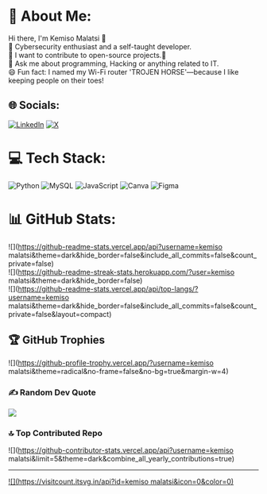 # 💫 About Me:
Hi there, I'm Kemiso Malatsi 👋<br>🔭 Cybersecurity enthusiast and a self-taught developer.<br>🌱 I want to contribute to open-source projects.🤔<br>💬 Ask me about programming, Hacking or anything related to IT.<br>😄 Fun fact: I named my Wi-Fi router 'TROJEN HORSE'—because I like keeping people on their toes!


## 🌐 Socials:
[![LinkedIn](https://img.shields.io/badge/LinkedIn-%230077B5.svg?logo=linkedin&logoColor=white)](https://linkedin.com/in/https://linkedin.com/in/https://www.linkedin.com/in/kemiso-malatsi-4673022b8/) [![X](https://img.shields.io/badge/X-black.svg?logo=X&logoColor=white)](https://x.com/https://x.com/https://x.com/KemisoEngineer?t=_tTl_ZLAlbKQ5SCTK0SDow&s=09) 

# 💻 Tech Stack:
![Python](https://img.shields.io/badge/python-3670A0?style=for-the-badge&logo=python&logoColor=ffdd54) ![MySQL](https://img.shields.io/badge/mysql-4479A1.svg?style=for-the-badge&logo=mysql&logoColor=white) ![JavaScript](https://img.shields.io/badge/javascript-%23323330.svg?style=for-the-badge&logo=javascript&logoColor=%23F7DF1E) ![Canva](https://img.shields.io/badge/Canva-%2300C4CC.svg?style=for-the-badge&logo=Canva&logoColor=white) ![Figma](https://img.shields.io/badge/figma-%23F24E1E.svg?style=for-the-badge&logo=figma&logoColor=white)
# 📊 GitHub Stats:
![](https://github-readme-stats.vercel.app/api?username=kemiso malatsi&theme=dark&hide_border=false&include_all_commits=false&count_private=false)<br/>
![](https://github-readme-streak-stats.herokuapp.com/?user=kemiso malatsi&theme=dark&hide_border=false)<br/>
![](https://github-readme-stats.vercel.app/api/top-langs/?username=kemiso malatsi&theme=dark&hide_border=false&include_all_commits=false&count_private=false&layout=compact)

## 🏆 GitHub Trophies
![](https://github-profile-trophy.vercel.app/?username=kemiso malatsi&theme=radical&no-frame=false&no-bg=true&margin-w=4)

### ✍️ Random Dev Quote
![](https://quotes-github-readme.vercel.app/api?type=horizontal&theme=radical)

### 🔝 Top Contributed Repo
![](https://github-contributor-stats.vercel.app/api?username=kemiso malatsi&limit=5&theme=dark&combine_all_yearly_contributions=true)

---
[![](https://visitcount.itsvg.in/api?id=kemiso malatsi&icon=0&color=0)](https://visitcount.itsvg.in)

<!-- Proudly created with GPRM ( https://gprm.itsvg.in ) -->
